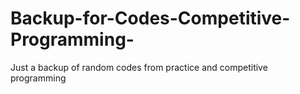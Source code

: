 # Backup-for-Codes-Competitive-Programming-
Just a backup of random codes from practice and competitive programming
